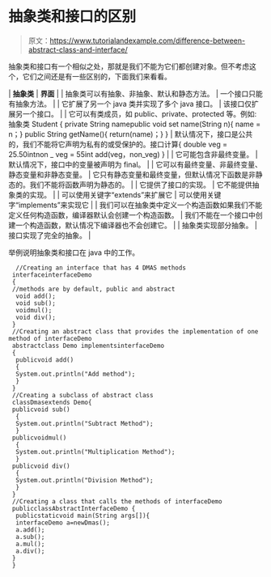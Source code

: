 # 抽象类和接口的区别

> 原文：<https://www.tutorialandexample.com/difference-between-abstract-class-and-interface/>

抽象类和接口有一个相似之处，那就是我们不能为它们都创建对象。但不考虑这个，它们之间还是有一些区别的，下面我们来看看。

| **抽象类** | **界面** |
| 抽象类可以有抽象、非抽象、默认和静态方法。 | 一个接口只能有抽象方法。 |
| 它扩展了另一个 java 类并实现了多个 java 接口。 | 该接口仅扩展另一个接口。 |
| 它可以有类成员，如 public、private、protected 等。例如:抽象类 Student { private String namepublic void set name(String n){ name = n；} public String getName(){ return(name)；} } | 默认情况下，接口是公共的，我们不能将它声明为私有的或受保护的。接口计算{ double veg = 25.50intnon _ veg = 55int add(veg，non_veg) } |
| 它可能包含非最终变量。 | 默认情况下，接口中的变量被声明为 final。 |
| 它可以有最终变量、非最终变量、静态变量和非静态变量。 | 它只有静态变量和最终变量，但默认情况下函数是非静态的。我们不能将函数声明为静态的。 |
| 它提供了接口的实现。 | 它不能提供抽象类的实现。 |
| 可以使用关键字“extends”来扩展它 | 可以使用关键字“implements”来实现它 |
| 我们可以在抽象类中定义一个构造函数如果我们不能定义任何构造函数，编译器默认会创建一个构造函数。 | 我们不能在一个接口中创建一个构造函数，默认情况下编译器也不会创建它。 |
| 抽象类实现部分抽象。 | 接口实现了完全的抽象。 |

举例说明抽象类和接口在 java 中的工作。

```
  //Creating an interface that has 4 DMAS methods 
 interfaceinterfaceDemo
 { 
 //methods are by default, public and abstract
  void add(); 
  void sub(); 
  voidmul(); 
  void div(); 
 } 
 //Creating an abstract class that provides the implementation of one method of interfaceDemo
 abstractclass Demo implementsinterfaceDemo
 { 
  publicvoid add()
  {
  System.out.println("Add method");
  } 
 } 
 //Creating a subclass of abstract class 
 classDmasextends Demo{ 
 publicvoid sub()
  {
  System.out.println("Subtract Method");
  } 
 publicvoidmul()
  {
  System.out.println("Multiplication Method");
  } 
 publicvoid div()
  {
  System.out.println("Division Method");
  } 
 }
 //Creating a class that calls the methods of interfaceDemo
 publicclassAbstractInterfaceDemo {
  publicstaticvoid main(String args[]){ 
  interfaceDemo a=newDmas(); 
  a.add(); 
  a.sub(); 
  a.mul(); 
  a.div(); 
 }
 }  
```